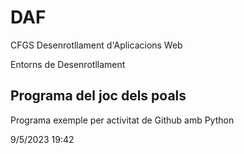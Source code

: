 # DAF

CFGS Desenrotllament d'Aplicacions Web

Entorns de Desenrotllament

## Programa del joc dels poals

Programa exemple per activitat de Github amb Python

9/5/2023
19:42